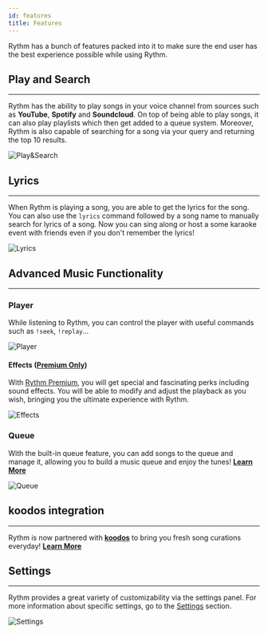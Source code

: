 ```yaml
---
id: features
title: Features
---
```


Rythm has a bunch of features packed into it to make sure the end user has the best experience possible while using Rythm.

## Play and Search
---
Rythm has the ability to play songs in your voice channel from sources such as **YouTube**, **Spotify** and **Soundcloud**. On top of being able to play songs, it can also play playlists which then get added to a queue system. Moreover, Rythm is also capable of searching for a song via your query and returning the top 10 results.

![Play&Search](/img/docs/features/play-search.png)

## Lyrics
---
When Rythm is playing a song, you are able to get the lyrics for the song. You can also use the `lyrics` command followed by a song name to manually search for lyrics of a song.
Now you can sing along or host a some karaoke event with friends even if you don't remember the lyrics!

![Lyrics](/img/docs/features/lyrics.png)

## Advanced Music Functionality
---
### Player
While listening to Rythm, you can control the player with useful commands such as `!seek`, `!replay`...

![Player](/img/docs/features/player-feature.png)

#### Effects ([**Premium Only**](https://rythm.fm/premium))
With [Rythm Premium](https://rythm.fm/premium), you will get special and fascinating perks including sound effects. You will be able to modify and adjust the playback as you wish, bringing you the ultimate experience with Rythm.

![Effects](/img/docs/features/effects.png)

### Queue
With the built-in queue feature, you can add songs to the queue and manage it, allowing you to build a music queue and enjoy the tunes!  [**Learn More**](/queue)

![Queue](/img/docs/features/queue-feature.png)

## koodos integration
---
Rythm is now partnered with [**koodos**](https://koodos.com/rythm) to bring you fresh song curations everyday! [**Learn More**](/koodos)

## Settings
---
Rythm provides a great variety of customizability via the settings panel. For more information about specific settings, go to the [Settings](/settings) section.

![Settings](/img/docs/features/settings.png)

